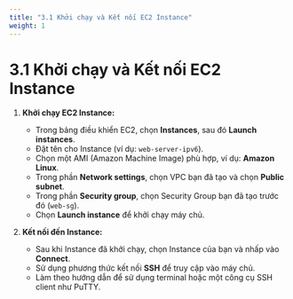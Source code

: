 ```yaml
---
title: "3.1 Khởi chạy và Kết nối EC2 Instance"
weight: 1
---
```


# 3.1 Khởi chạy và Kết nối EC2 Instance

1.  **Khởi chạy EC2 Instance:**
    * Trong bảng điều khiển EC2, chọn **Instances**, sau đó **Launch instances**.
    * Đặt tên cho Instance (ví dụ: `web-server-ipv6`).
    * Chọn một AMI (Amazon Machine Image) phù hợp, ví dụ: **Amazon Linux**.
    * Trong phần **Network settings**, chọn VPC bạn đã tạo và chọn **Public subnet**.
    * Trong phần **Security group**, chọn Security Group bạn đã tạo trước đó (`web-sg`).
    * Chọn **Launch instance** để khởi chạy máy chủ.

2.  **Kết nối đến Instance:**
    * Sau khi Instance đã khởi chạy, chọn Instance của bạn và nhấp vào **Connect**.
    * Sử dụng phương thức kết nối **SSH** để truy cập vào máy chủ.
    * Làm theo hướng dẫn để sử dụng terminal hoặc một công cụ SSH client như PuTTY.
